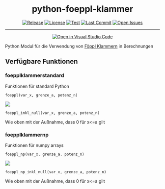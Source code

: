 <div align="center">

# python-foeppl-klammer


[![Release](https://img.shields.io/github/v/release/twihno/python-foeppl-klammer)](https://github.com/twihno/python-foeppl-klammer/releases)
[![License](https://img.shields.io/badge/license-MIT-blue.svg?style=flat)](https://github.com/twihno/python-foeppl-klammer/blob/main/LICENSE)
[![Test](https://github.com/twihno/python-foeppl-klammer/actions/workflows/test.yml/badge.svg)](https://github.com/twihno/python-foeppl-klammer/actions/workflows/test.yml)
[![Last Commit](https://img.shields.io/github/last-commit/twihno/python-foeppl-klammer)](https://github.com/twihno/python-foeppl-klammer/commits)
[![Open Issues](https://img.shields.io/github/issues-raw/twihno/python-foeppl-klammer)](https://github.com/twihno/python-foeppl-klammer/issues)

---


[![Open in Visual Studio Code](https://open.vscode.dev/badges/open-in-vscode.svg)](https://open.vscode.dev/twihno/python-foeppl-klammer)

</div>


Python Modul für die Verwendung von [Föppl Klammern](https://de.wikipedia.org/wiki/F%C3%B6ppl-Klammer) in Berechnungen

## Verfügbare Funktionen

### foepplklammerstandard
Funktionen für standard Python

```foeppl(var_x, grenze_a, potenz_n)```

<img src="https://wikimedia.org/api/rest_v1/media/math/render/svg/1724320022637ecb47d28a280511c1b394125f2d">

```foeppl_inkl_null(var_x, grenze_a, potenz_n)```

Wie oben mit der Außnahme, dass 0 für x<=a gilt

### foepplklammernp
Funktionen für numpy arrays

```foeppl_np(var_x, grenze_a, potenz_n)```

<img src="https://wikimedia.org/api/rest_v1/media/math/render/svg/1724320022637ecb47d28a280511c1b394125f2d">

```foeppl_np_inkl_null(var_x, grenze_a, potenz_n)```

Wie oben mit der Außnahme, dass 0 für x<=a gilt
